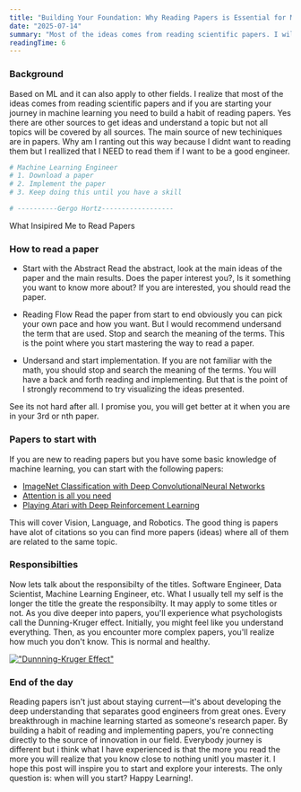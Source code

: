 ```yaml
---
title: "Building Your Foundation: Why Reading Papers is Essential for Machine Learning Engineers"
date: "2025-07-14"
summary: "Most of the ideas comes from reading scientific papers. I will focus more on the machine learning engineering side. But in summary you need to build a habit off reading papers."
readingTime: 6
---
```


### Background
Based on ML and it can also apply to other fields. I realize that most of the ideas comes from reading scientific papers and if you are starting your journey in machine learning you need to build a habit of reading papers. Yes there are other sources to get ideas and understand a topic but not all topics will be covered by all sources. The main source of new techiniques are in papers. Why am I ranting out this way because I didnt want to reading them but I reallized that I NEED to read them if I want to be a good engineer.

```py
# Machine Learning Engineer
# 1. Download a paper
# 2. Implement the paper
# 3. Keep doing this until you have a skill 

# ----------Gergo Hortz------------------
```
<p class="font-base italic text-black text-center">What Insipired Me to Read Papers</p>

### How to read a paper

- Start with the Abstract
Read the abstract, look at the main ideas of the paper and the main results. Does the paper interest you?, Is it something you want to know more about? If you are interested, you should read the paper.

- Reading Flow
Read the paper from start to end obviously you can pick your own pace and how you want. But I would recommend undersand the term that are used. Stop and search the meaning of the terms. This is the point where you start mastering the way to read a paper.

- Undersand and start implementation.
If you are not familiar with the math, you should stop and search the meaning of the terms. You will have a back and forth reading and implementing. But that is the point of I strongly recommend to try visualizing the ideas presented.

See its not hard after all. I promise you, you will get better at it when you are in your 3rd or nth paper. 

### Papers to start with
If you are new to reading papers but you have some basic knowledge of machine learning, you can start with the following papers:

- [ImageNet Classification with Deep ConvolutionalNeural Networks](https://proceedings.neurips.cc/paper_files/paper/2012/file/c399862d3b9d6b76c8436e924a68c45b-Paper.pdf)
- [Attention is all you need](https://arxiv.org/abs/1706.03762)
- [Playing Atari with Deep Reinforcement Learning](https://arxiv.org/pdf/1312.5602)

This will cover Vision, Language, and Robotics. The good thing is papers have alot of citations so you can find more papers (ideas) where all of them are related to the same topic. 

### Responsibilties
Now lets talk about the responsibilty of the titles. Software Engineer, Data Scientist, Machine Learning Engineer, etc. What I usually tell my self is the longer the title the greate the responsibilty. It may apply to some titles or not. As you dive deeper into papers, you'll experience what psychologists call the Dunning-Kruger effect. Initially, you might feel like you understand everything. Then, as you encounter more complex papers, you'll realize how much you don't know. This is normal and healthy.

[!["Dunnning-Kruger Effect"](../blogImages/dunning-kruger.png)]()

### End of the day
Reading papers isn't just about staying current—it's about developing the deep understanding that separates good engineers from great ones. Every breakthrough in machine learning started as someone's research paper. By building a habit of reading and implementing papers, you're connecting directly to the source of innovation in our field.
Everybody journey is different but i think what I have experienced is that the more you read the more you will realize that you know close to nothing unitl you master it. I hope this post will inspire you to start and explore your interests. The only question is: when will you start? Happy Learning!.
